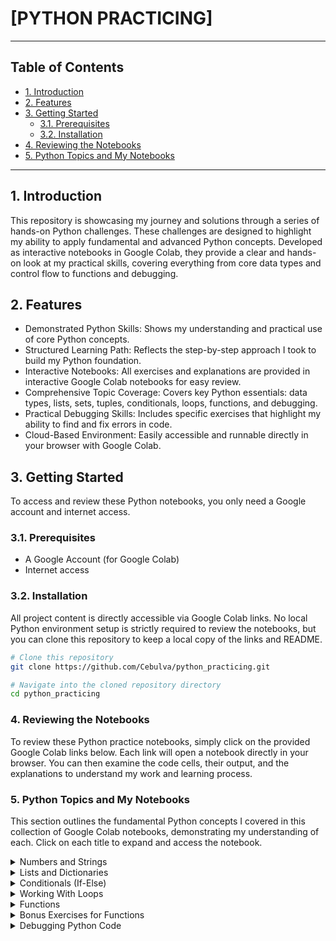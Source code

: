 # [PYTHON PRACTICING]

---

## Table of Contents

- [1. Introduction](#1-introduction)
- [2. Features](#2-features)
- [3. Getting Started](#3-getting-started)
    - [3.1. Prerequisites](#31-prerequisites)
    - [3.2. Installation](#32-installation)
- [4. Reviewing the Notebooks](#4-reviewing-the-notebooks)
- [5. Python Topics and My Notebooks](#5-python-topics-and-my-notebooks)

---

## 1. Introduction

This repository is showcasing my journey and solutions through a series of hands-on Python challenges. These challenges are designed to highlight my ability to apply fundamental and advanced Python concepts. Developed as interactive notebooks in Google Colab, they provide a clear and hands-on look at my practical skills, covering everything from core data types and control flow to functions and debugging.

## 2. Features

- Demonstrated Python Skills: Shows my understanding and practical use of core Python concepts.
- Structured Learning Path: Reflects the step-by-step approach I took to build my Python foundation.
- Interactive Notebooks: All exercises and explanations are provided in interactive Google Colab notebooks for easy review.
- Comprehensive Topic Coverage: Covers key Python essentials: data types, lists, sets, tuples, conditionals, loops, functions, and debugging.
- Practical Debugging Skills: Includes specific exercises that highlight my ability to find and fix errors in code.
- Cloud-Based Environment: Easily accessible and runnable directly in your browser with Google Colab.

## 3. Getting Started

To access and review these Python notebooks, you only need a Google account and internet access.

### 3.1. Prerequisites

- A Google Account (for Google Colab)
- Internet access

### 3.2. Installation

All project content is directly accessible via Google Colab links. No local Python environment setup is strictly required to review the notebooks, but you can clone this repository to keep a local copy of the links and README.

```bash
# Clone this repository
git clone https://github.com/Cebulva/python_practicing.git

# Navigate into the cloned repository directory
cd python_practicing
```

### 4. Reviewing the Notebooks

To review these Python practice notebooks, simply click on the provided Google Colab links below. Each link will open a notebook directly in your browser. You can then examine the code cells, their output, and the explanations to understand my work and learning process.

### 5. Python Topics and My Notebooks

This section outlines the fundamental Python concepts I covered in this collection of Google Colab notebooks, demonstrating my understanding of each. Click on each title to expand and access the notebook.

<details>
<summary>Numbers and Strings</summary>
<br>
This notebook demonstrates my understanding of basic Python elements: comments, variables, and fundamental data types including numbers (integers, floats) and strings (with f-string formatting), along with Booleans.
<br>
<a href="https://colab.research.google.com/drive/1QBAa03oVtDzKXU2Y772tKKBAPXGUts3H?usp=sharing">Open Notebook: Numbers and Strings</a>
</details>

<details>
<summary>Lists and Dictionaries</summary>
<br>
Here, I showcase my work with core Python collections: lists (creation, access, updates, removals, and two-dimensional lists), dictionaries (creation, access, updates, removals), and an introduction to tuples and sets.
<br>
<a href="https://colab.research.google.com/drive/1QPVJG8e_pwkTB6qg8sLUW9TCuHj4DkZK?usp=sharing">Open Notebook: Lists and Dictionaries</a>
</details>

<details>
<summary>Conditionals (If-Else)</summary>
<br>
This notebook illustrates my ability to implement conditional logic using if, elif, and else statements, covering conditions, indentation rules, logical operators (AND, OR), and incorporating user input with input().
<br>
<a href="https://colab.research.google.com/drive/1mN3p5exJjYL9qn5h-BW-uuUt7r2kXA2x?usp=sharing">Open Notebook: Conditionals (If-Else)</a>
</details>

<details>
<summary>Working With Loops</summary>
<br>
I demonstrate my understanding of iteration with for loops (looping through lists, strings, dictionaries, and ranges) and while loops. This section also explores my application of control flow statements like break and continue, and nested loops.
<br>
<a href="https://colab.research.google.com/drive/1FINSWfvwaE9fbupFIXd4eDh8qi8SLdSl?usp=sharing">Open Notebook: Working With Loops</a>
</details>

<details>
<summary>Functions</summary>
<br>
This notebook shows how I define and use functions in Python, including handling single and multiple arguments, positional and keyword arguments, default values, and an introduction to modules.
<br>
<a href="https://colab.research.google.com/drive/1OWtQ1K2SmynPRN3UtQC87es0qrgUbHdF?usp=sharing">Open Notebook: Functions</a>
</details>

<details>
<summary>Bonus Exercises for Functions</summary>
<br>
This section contains additional exercises I completed to deepen my understanding and application of Python functions.
<br>
<a href="https://colab.research.google.com/drive/1zappmM1ysaxHGIEJgvBXyYUx3I5xbffi?usp=sharing">Open Notebook: Bonus Exercises for Functions</a>
</details>

<details>
<summary>Debugging Python Code</summary>
<br>
This notebook offers practical exercises where I identified and fixed common mistakes in Python code, enhancing my debugging skills. Each example presented code with errors that I resolved.
<br>
<a href="https://colab.research.google.com/drive/1685bcWjNugFve0HVQoXmCogAdlkW2ffE?usp=sharing">Open Notebook: Debugging Python Code</a>
</details>
